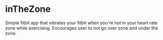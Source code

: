 # inTheZone
Simple fitbit app that vibrates your fitbit when you're not in your heart rate zone while exercising. Encourages user to not go over zone and under the zone.
